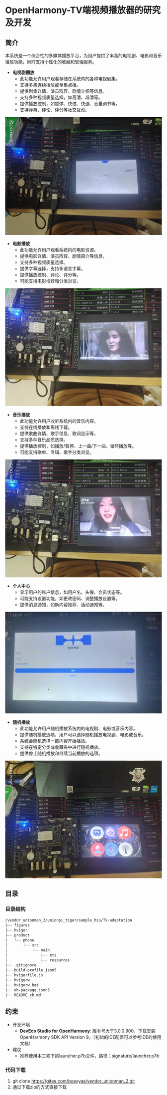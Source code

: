 # OpenHarmony-TV端视频播放器的研究及开发

## 简介
本系统是一个综合性的多媒体播放平台，为用户提供了丰富的电视剧、电影和音乐播放功能，同时支持个性化的收藏和管理服务。

- **电视剧播放**
  -  此功能允许用户观看存储在系统内的各种电视剧集。
  -  支持多集连续播放或单集点播。
  -  提供剧集详情、演员阵容、剧情介绍等信息。
  -  支持多种视频质量选择，如高清、超清等。
  -  提供播放控制，如暂停、快进、快退、音量调节等。
  -  支持弹幕、评论、评分等社交互动。

![](./figures/picture1.png)

- **电影播放**
  -  此功能允许用户观看系统内的电影资源。
  -  提供电影详情、演员阵容、剧情简介等信息。
  -  支持多种视频质量选择。
  -  提供字幕选择，支持多语言字幕。
  -  提供播放控制、评论、评分等。
  -  可能支持电影推荐和分类浏览。

![](./figures/picture2.png)

- **音乐播放**
  -  此功能允许用户收听系统内的音乐内容。
  -  支持在线播放和离线下载。
  -  提供歌曲详情、歌手信息、歌词显示等。
  -  支持多种音乐品质选择。
  -  提供播放控制，如播放/暂停、上一曲/下一曲、循环播放等。
  -  可能支持歌单、专辑、歌手分类浏览。

![](./figures/picture3.png)

- **个人中心**
  -  显示用户的账户信息，如用户名、头像、会员状态等。
  -  可能支持设置功能，如更改密码、调整播放设置等。
  -  提供消息通知，如新内容推荐、活动通知等。

![](./figures/picture4.png)

- **随机播放**
  -  此功能允许用户随机播放系统内的电视剧、电影或音乐内容。
  -  提供随机播放选项，用户可以选择随机播放电视剧、电影或音乐。
  -  系统会随机选择一部内容开始播放。
  -  支持在特定分类或收藏夹中进行随机播放。
  -  提供停止随机播放和继续当前播放的选项。
  
![](./figures/picture5.png)

## 目录
### 目录结构
```
/vendor_unionman_2/unionpi_tiger/sample_hzu/TV-adaptation               
├── figures          
├── hvigor               
├── product            
│   └── phone          
│       └── src           
│           └── main                     
│               ├── ets        
│               ├── resources                         
├── .gitignore                 
├── build-profile.json5
├── hvigorfile.js
├── hvigorw
├── hvigorw.bat
├── oh-package.json5
├── README_zh.md
```
## 约束
- 开发环境
  - **DevEco Studio for OpenHarmony**: 版本号大于3.0.0.900，下载安装OpenHarmony SDK API Version 9。（初始的IDE配置可以参考IDE的使用文档）
- 建议
  -  推荐使用本工程下的launcher.p7b文件，路径：signature/launcher.p7b

### 代码下载

1. git clone https://gitee.com/boeyyaa/vendor_unionman_2.git
2. 通过下载zip的方式直接下载